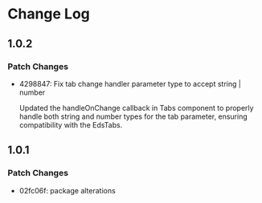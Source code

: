 # Change Log

## 1.0.2

### Patch Changes

- 4298847: Fix tab change handler parameter type to accept string | number

  Updated the handleOnChange callback in Tabs component to properly handle both string and number types for the tab parameter, ensuring compatibility with the EdsTabs.

## 1.0.1

### Patch Changes

- 02fc06f: package alterations
